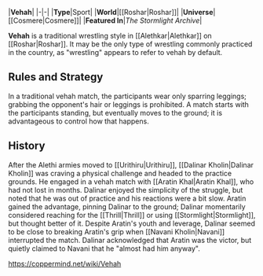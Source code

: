 |**Vehah**|
|-|-|
|**Type**|Sport|
|**World**|[[Roshar\|Roshar]]|
|**Universe**|[[Cosmere\|Cosmere]]|
|**Featured In**|*The Stormlight Archive*|

**Vehah** is a traditional wrestling style in [[Alethkar\|Alethkar]] on [[Roshar\|Roshar]]. It may be the only type of wrestling commonly practiced in the country, as "wrestling" appears to refer to vehah by default.

## Rules and Strategy
In a traditional vehah match, the participants wear only sparring leggings; grabbing the opponent's hair or leggings is prohibited. A match starts with the participants standing, but eventually moves to the ground; it is advantageous to control how that happens.

## History
After the Alethi armies moved to [[Urithiru\|Urithiru]], [[Dalinar Kholin\|Dalinar Kholin]] was craving a physical challenge and headed to the practice grounds. He engaged in a vehah match with [[Aratin Khal\|Aratin Khal]], who had not lost in months. Dalinar enjoyed the simplicity of the struggle, but noted that he was out of practice and his reactions were a bit slow. Aratin gained the advantage, pinning Dalinar to the ground; Dalinar momentarily considered reaching for the [[Thrill\|Thrill]] or using [[Stormlight\|Stormlight]], but thought better of it. Despite Aratin's youth and leverage, Dalinar seemed to be close to breaking Aratin's grip when [[Navani Kholin\|Navani]] interrupted the match. Dalinar acknowledged that Aratin was the victor, but quietly claimed to Navani that he "almost had him anyway".



https://coppermind.net/wiki/Vehah